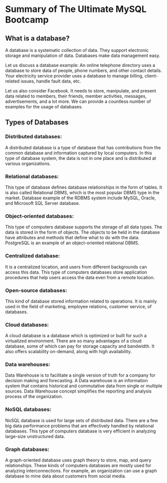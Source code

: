 # Summary of The Ultimate MySQL Bootcamp
## What is a database?
A database is a systematic collection of data. They support electronic storage and manipulation of data. Databases make data management easy.

Let us discuss a database example: An online telephone directory uses a database to store data of people, phone numbers, and other contact details. Your electricity service provider uses a database to manage billing, client-related issues, handle fault data, etc.

Let us also consider Facebook. It needs to store, manipulate, and present data related to members, their friends, member activities, messages, advertisements, and a lot more. We can provide a countless number of examples for the usage of databases.

## Types of Databases
### Distributed databases:
A distributed database is a type of database that has contributions from the common database and information captured by local computers. In this type of database system, the data is not in one place and is distributed at various organizations.

### Relational databases:
This type of database defines database relationships in the form of tables. It is also called Relational DBMS, which is the most popular DBMS type in the market. Database example of the RDBMS system include MySQL, Oracle, and Microsoft SQL Server database.

### Object-oriented databases:
This type of computers database supports the storage of all data types. The data is stored in the form of objects. The objects to be held in the database have attributes and methods that define what to do with the data. PostgreSQL is an example of an object-oriented relational DBMS.

### Centralized database:
It is a centralized location, and users from different backgrounds can access this data. This type of computers databases store application procedures that help users access the data even from a remote location.

### Open-source databases:
This kind of database stored information related to operations. It is mainly used in the field of marketing, employee relations, customer service, of databases.

### Cloud databases:
A cloud database is a database which is optimized or built for such a virtualized environment. There are so many advantages of a cloud database, some of which can pay for storage capacity and bandwidth. It also offers scalability on-demand, along with high availability.

### Data warehouses:
Data Warehouse is to facilitate a single version of truth for a company for decision making and forecasting. A Data warehouse is an information system that contains historical and commutative data from single or multiple sources. Data Warehouse concept simplifies the reporting and analysis process of the organization.

### NoSQL databases:
NoSQL database is used for large sets of distributed data. There are a few big data performance problems that are effectively handled by relational databases. This type of computers database is very efficient in analyzing large-size unstructured data.

### Graph databases:
A graph-oriented database uses graph theory to store, map, and query relationships. These kinds of computers databases are mostly used for analyzing interconnections. For example, an organization can use a graph database to mine data about customers from social media.

